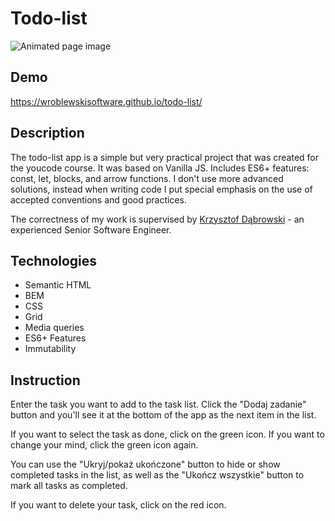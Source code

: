# Todo-list

![Animated page image](images/todo-list.gif)

## Demo

https://wroblewskisoftware.github.io/todo-list/

## Description

The todo-list app is a simple but very practical project that was created for the youcode course. It was based on Vanilla JS. Includes ES6+ features: const, let, blocks, and arrow functions. I don't use more advanced solutions, instead when writing code I put special emphasis on the use of accepted conventions and good practices.

The correctness of my work is supervised by [Krzysztof Dąbrowski](https://www.linkedin.com/in/dabrowskisoftware) - an experienced Senior Software Engineer.

## Technologies

- Semantic HTML
- BEM
- CSS
- Grid
- Media queries
- ES6+ Features
- Immutability

## Instruction

Enter the task you want to add to the task list. Click the "Dodaj zadanie" button and you'll see it at the bottom of the app as the next item in the list.

If you want to select the task as done, click on the green icon. If you want to change your mind, click the green icon again.

You can use the "Ukryj/pokaż ukończone" button to hide or show completed tasks in the list, as well as the "Ukończ wszystkie" button to mark all tasks as completed.

If you want to delete your task, click on the red icon.
